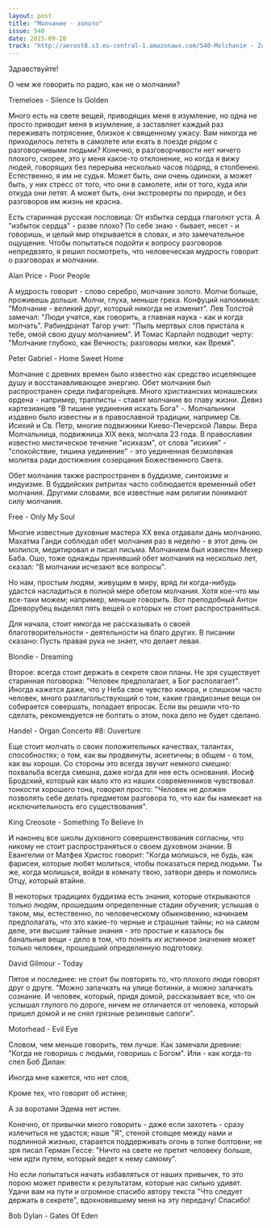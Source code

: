 ```yaml
---
layout: post
title: "Молчание - золото"
issue: 540
date: 2015-09-20
track: "http://aerost8.s3.eu-central-1.amazonaws.com/540-Molchanie - Zoloto.mp3"
---
```


Здравствуйте!

О чем же говорить по радио, как не о молчании?

Tremeloes - Silence Is Golden

Много есть на свете вещей, приводящих меня в изумление, но одна не просто приводит меня в изумление, а заставляет каждый раз переживать потрясение, близкое к священному ужасу. Вам никогда не приходилось лететь в самолете или ехать в поезде рядом с разговорчивыми людьми? Конечно, в разговорчивости нет ничего плохого, скорее, это у меня какое-то отклонение, но когда я вижу людей, говорящих без перерыва несколько часов подряд, я столбенею. Естественно, я им не судья. Может быть, они очень одиноки, а может быть, у них стресс от того, что они в самолете, или от того, куда или откуда они летят. А может быть, они экстроверты по природе, и без разговоров им жизнь не красна.

Есть старинная русская пословица: От избытка сердца глаголют уста. А "избыток сердца" - разве плохо? По себе знаю - бывает, несет - и говоришь, и целый мир открывается в словах, и это замечательное ощущение. Чтобы попытаться подойти к вопросу разговоров непредвзято, я решил посмотреть, что человеческая мудрость говорит о разговорах и молчании.

Alan Price - Poor People

А мудрость говорит - слово серебро, молчание золото. Молчи больше, проживешь дольше. Молчи, глуха, меньше греха. Конфуций напоминал: "Молчание - великий друг, который никогда не изменит". Лев Толстой замечал: "Люди учатся, как говорить, а главная наука - как и когда молчать". Рабиндранат Тагор учит: "Пыль мертвых слов пристала к тебе, омой свою душу молчанием". И Томас Карлайл подводит черту: "Молчание глубоко, как Вечность; разговоры мелки, как Время".

Peter Gabriel - Home Sweet Home

Молчание с древних времен было известно как средство исцеляющее душу и восстанавливающее энергию. Обет молчания был распространен среди пифагорейцев. Много христианских монашеских ордена - например, трапписты - ставят молчание во главу жизни. Девиз картезианцев "В тишине уединения искать Бога" -. Молчальники издавно было известны и в православной традиции, например Св. Исихий и Св. Петр, многие подвижники Киево-Печерской Лавры. Вера Молчальница, подвижница XIX века, молчала 23 года. В православии известно мистическое течение "исихазм", от слова "исихия" - "спокойствие, тишина уединение" - это уединенная безмолвная молитва ради достижения созерцания Божественного Света.

Обет молчания также распространен в буддизме, синтоизме и индуизме. В буддийских ритритах часто соблюдается временный обет молчания. Другими словами, все известные нам религии понимают силу молчания.

Free - Only My Soul

Многие известные духовные мастера XX века отдавали дань молчанию. Махатма Ганди соблюдал обет молчания раз в неделю - в этот день он молился, медитировал и писал письма. Молчанием был известен Мехер Баба. Ошо, тоже однажды принявший обет молчания на несколько лет, сказал: "В молчании исчезают все вопросы".

Но нам, простым людям, живущим в миру, вряд ли когда-нибудь удастся насладиться в полной мере обетом молчания. Хотя кое-что мы все-таки можем; например, меньше говорить. Вот преподобный Антон Древорубец выделял пять вещей о которых не стоит распространяться.

Для начала, стоит никогда не рассказывать о своей благотворительности - деятельности на благо других. В писании сказано: Пусть правая рука не знает, что делает левая.

Blondie - Dreaming

Второе: всегда стоит держать в секрете свои планы. Не зря существует старинная поговорка: "Человек предполагает, а Бог располагает". Иногда кажется даже, что у Неба свое чувство юмора, и слишком часто человек, много разглагольствующий о том, какие грандиозные вещи он собирается совершать, попадает впросак. Если вы решили что-то сделать, рекомендуется не болтать о этом, пока дело не будет сделано.

Handel - Organ Concerto #8: Ouverture

Еще стоит молчать о своих положительных качествах, талантах, способностях; о том, как вы продвинуты, аскетичны; в общем - о том, как вы хороши. Со стороны это всегда звучит немного смешно: похвальба всегда смешна, даже когда для нее есть основания. Иосиф Бродский, который как мало кто из наших современников чувствовал тонкости хорошего тона, говорил просто: "Человек не должен позволять себе делать предметом разговора то, что как бы намекает на исключительность его существования".

King Creosote - Something To Believe In

И наконец все школы духовного совершенствования согласны, что никому не стоит распространяться о своем духовном знании. В Евангелии от Матфея Христос говорит: "Когда молишься, не будь, как фарисеи, которые любят молиться, чтобы показаться перед людьми. Ты же, когда молишься, войди в комнату твою, затвори дверь и помолись Отцу, который втайне.

В некоторых традициях буддизма есть знания, которые открываются только людям, прошедшим определенные стадии обучения; услышав о таком, мы, естественно, по человеческому обыкновению, начинаем предполагать, что это какие-то черные и страшные тайны; но на самом деле, эти высшие тайные знания - это простые и казалось бы банальные вещи - дело в том, что понять их истинное значение может только человек, прошедший определенную подготовку.

David Gilmour - Today

Пятое и последнее: не стоит бы повторять то, что плохого люди говорят друг о друге. "Можно запачкать на улице ботинки, а можно запачкать сознание. И человек, который, придя домой, рассказывает все, что он услышал глупого по дороге, ничем не отличается от человека, который пришел домой и не снял грязные резиновые сапоги".

Motorhead - Evil Eye

Словом, чем меньше говорить, тем лучше. Как замечали древние: "Когда не говоришь с людьми, говоришь с Богом". Или - как когда-то спел Боб Дилан:

Иногда мне кажется, что нет слов,

Кроме тех, что говорят об истине;

А за воротами Эдема нет истин.

Конечно, от привычки много говорить - даже если захотеть - сразу излечиться не удастся; наше "Я", стеной стоящее между нами и подлинной жизнью, старается поддерживать огонь в топке болтовни; не зря писал Герман Гессе: "Ничто на свете не претит человеку больше, чем идти путем, который ведет к нему самому".

Но если попытаться начать избавляться от наших привычек, то это порою может привести к результатам, которые нас сильно удивят. Удачи вам на пути и огромное спасибо автору текста "Что следует держать в секрете", вдохновившему меня на эту передачу! Спасибо!

Bob Dylan - Gates Of Eden
